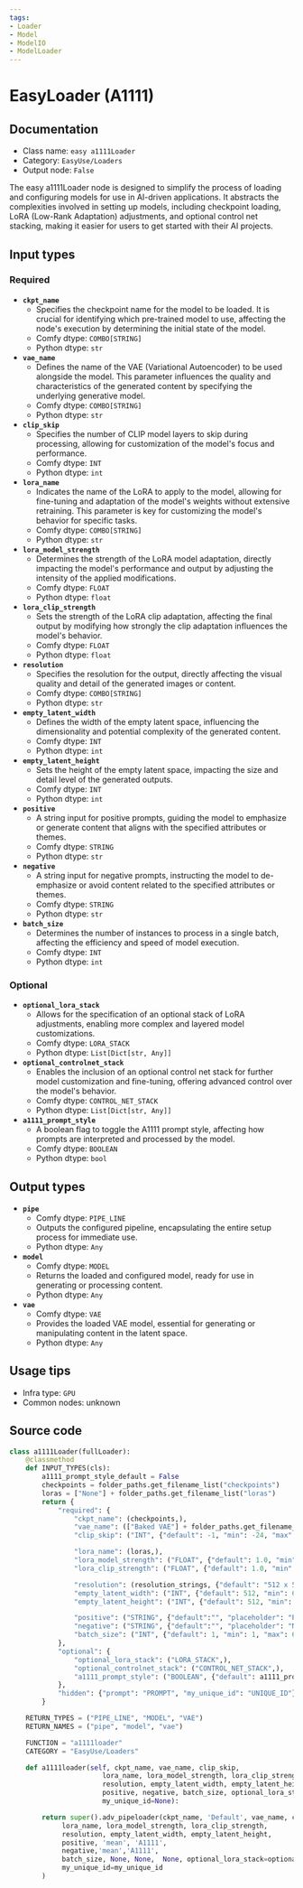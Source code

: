 ```yaml
---
tags:
- Loader
- Model
- ModelIO
- ModelLoader
---
```


# EasyLoader (A1111)
## Documentation
- Class name: `easy a1111Loader`
- Category: `EasyUse/Loaders`
- Output node: `False`

The easy a1111Loader node is designed to simplify the process of loading and configuring models for use in AI-driven applications. It abstracts the complexities involved in setting up models, including checkpoint loading, LoRA (Low-Rank Adaptation) adjustments, and optional control net stacking, making it easier for users to get started with their AI projects.
## Input types
### Required
- **`ckpt_name`**
    - Specifies the checkpoint name for the model to be loaded. It is crucial for identifying which pre-trained model to use, affecting the node's execution by determining the initial state of the model.
    - Comfy dtype: `COMBO[STRING]`
    - Python dtype: `str`
- **`vae_name`**
    - Defines the name of the VAE (Variational Autoencoder) to be used alongside the model. This parameter influences the quality and characteristics of the generated content by specifying the underlying generative model.
    - Comfy dtype: `COMBO[STRING]`
    - Python dtype: `str`
- **`clip_skip`**
    - Specifies the number of CLIP model layers to skip during processing, allowing for customization of the model's focus and performance.
    - Comfy dtype: `INT`
    - Python dtype: `int`
- **`lora_name`**
    - Indicates the name of the LoRA to apply to the model, allowing for fine-tuning and adaptation of the model's weights without extensive retraining. This parameter is key for customizing the model's behavior for specific tasks.
    - Comfy dtype: `COMBO[STRING]`
    - Python dtype: `str`
- **`lora_model_strength`**
    - Determines the strength of the LoRA model adaptation, directly impacting the model's performance and output by adjusting the intensity of the applied modifications.
    - Comfy dtype: `FLOAT`
    - Python dtype: `float`
- **`lora_clip_strength`**
    - Sets the strength of the LoRA clip adaptation, affecting the final output by modifying how strongly the clip adaptation influences the model's behavior.
    - Comfy dtype: `FLOAT`
    - Python dtype: `float`
- **`resolution`**
    - Specifies the resolution for the output, directly affecting the visual quality and detail of the generated images or content.
    - Comfy dtype: `COMBO[STRING]`
    - Python dtype: `str`
- **`empty_latent_width`**
    - Defines the width of the empty latent space, influencing the dimensionality and potential complexity of the generated content.
    - Comfy dtype: `INT`
    - Python dtype: `int`
- **`empty_latent_height`**
    - Sets the height of the empty latent space, impacting the size and detail level of the generated outputs.
    - Comfy dtype: `INT`
    - Python dtype: `int`
- **`positive`**
    - A string input for positive prompts, guiding the model to emphasize or generate content that aligns with the specified attributes or themes.
    - Comfy dtype: `STRING`
    - Python dtype: `str`
- **`negative`**
    - A string input for negative prompts, instructing the model to de-emphasize or avoid content related to the specified attributes or themes.
    - Comfy dtype: `STRING`
    - Python dtype: `str`
- **`batch_size`**
    - Determines the number of instances to process in a single batch, affecting the efficiency and speed of model execution.
    - Comfy dtype: `INT`
    - Python dtype: `int`
### Optional
- **`optional_lora_stack`**
    - Allows for the specification of an optional stack of LoRA adjustments, enabling more complex and layered model customizations.
    - Comfy dtype: `LORA_STACK`
    - Python dtype: `List[Dict[str, Any]]`
- **`optional_controlnet_stack`**
    - Enables the inclusion of an optional control net stack for further model customization and fine-tuning, offering advanced control over the model's behavior.
    - Comfy dtype: `CONTROL_NET_STACK`
    - Python dtype: `List[Dict[str, Any]]`
- **`a1111_prompt_style`**
    - A boolean flag to toggle the A1111 prompt style, affecting how prompts are interpreted and processed by the model.
    - Comfy dtype: `BOOLEAN`
    - Python dtype: `bool`
## Output types
- **`pipe`**
    - Comfy dtype: `PIPE_LINE`
    - Outputs the configured pipeline, encapsulating the entire setup process for immediate use.
    - Python dtype: `Any`
- **`model`**
    - Comfy dtype: `MODEL`
    - Returns the loaded and configured model, ready for use in generating or processing content.
    - Python dtype: `Any`
- **`vae`**
    - Comfy dtype: `VAE`
    - Provides the loaded VAE model, essential for generating or manipulating content in the latent space.
    - Python dtype: `Any`
## Usage tips
- Infra type: `GPU`
- Common nodes: unknown


## Source code
```python
class a1111Loader(fullLoader):
    @classmethod
    def INPUT_TYPES(cls):
        a1111_prompt_style_default = False
        checkpoints = folder_paths.get_filename_list("checkpoints")
        loras = ["None"] + folder_paths.get_filename_list("loras")
        return {
            "required": {
                "ckpt_name": (checkpoints,),
                "vae_name": (["Baked VAE"] + folder_paths.get_filename_list("vae"),),
                "clip_skip": ("INT", {"default": -1, "min": -24, "max": 0, "step": 1}),

                "lora_name": (loras,),
                "lora_model_strength": ("FLOAT", {"default": 1.0, "min": -10.0, "max": 10.0, "step": 0.01}),
                "lora_clip_strength": ("FLOAT", {"default": 1.0, "min": -10.0, "max": 10.0, "step": 0.01}),

                "resolution": (resolution_strings, {"default": "512 x 512"}),
                "empty_latent_width": ("INT", {"default": 512, "min": 64, "max": MAX_RESOLUTION, "step": 8}),
                "empty_latent_height": ("INT", {"default": 512, "min": 64, "max": MAX_RESOLUTION, "step": 8}),

                "positive": ("STRING", {"default":"", "placeholder": "Positive", "multiline": True}),
                "negative": ("STRING", {"default":"", "placeholder": "Negative", "multiline": True}),
                "batch_size": ("INT", {"default": 1, "min": 1, "max": 64}),
            },
            "optional": {
                "optional_lora_stack": ("LORA_STACK",),
                "optional_controlnet_stack": ("CONTROL_NET_STACK",),
                "a1111_prompt_style": ("BOOLEAN", {"default": a1111_prompt_style_default}),
            },
            "hidden": {"prompt": "PROMPT", "my_unique_id": "UNIQUE_ID"}
        }

    RETURN_TYPES = ("PIPE_LINE", "MODEL", "VAE")
    RETURN_NAMES = ("pipe", "model", "vae")

    FUNCTION = "a1111loader"
    CATEGORY = "EasyUse/Loaders"

    def a1111loader(self, ckpt_name, vae_name, clip_skip,
                       lora_name, lora_model_strength, lora_clip_strength,
                       resolution, empty_latent_width, empty_latent_height,
                       positive, negative, batch_size, optional_lora_stack=None, optional_controlnet_stack=None, a1111_prompt_style=False, prompt=None,
                       my_unique_id=None):

        return super().adv_pipeloader(ckpt_name, 'Default', vae_name, clip_skip,
             lora_name, lora_model_strength, lora_clip_strength,
             resolution, empty_latent_width, empty_latent_height,
             positive, 'mean', 'A1111',
             negative,'mean','A1111',
             batch_size, None, None,  None, optional_lora_stack=optional_lora_stack, optional_controlnet_stack=optional_controlnet_stack,a1111_prompt_style=a1111_prompt_style, prompt=prompt,
             my_unique_id=my_unique_id
        )

```
